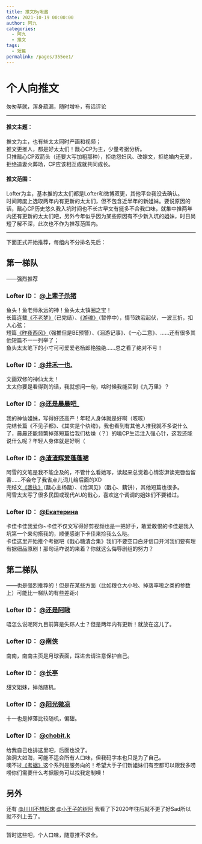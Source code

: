 ```yaml
---
title: 推文By啾酱
date: 2021-10-19 00:00:00
author: 阿九
categories: 
  - 阿九
  - 推文
tags: 
  - 短篇
permalink: /pages/355ee1/
---
```


# 个人向推文

匆匆草就，浑身疏漏，随时增补，有话评论

---

#### 推文主题：

推文为主，也有些太太同时产画和视频；  
推文更推人，都是好太太们！戬心CP为主，少量考据分析。  
只推戬心CP双箭头（还要大写加粗那种），拒绝怨妇风、改嫁文，拒绝婚内无爱，拒绝追妻火葬场，CP应该相互成就共同成长。

#### 推文范围：

Lofter为主，基本推的太太们都是Lofter和微博双更，其他平台我没去确认。  
时间跨度上选取两年内有更新的太太们，但不包含近半年的新姐妹。要说原因的话，戬心CP历史悠久我入坑时间也不长古早文有挺多不合我口味，就集中推两年内还有更新的太太们吧，另外今年似乎因为某些原因有不少新入坑的姐妹，时日尚短了解不深，此次也不作为推荐范围内。

---

下面正式开始推荐，每组内不分排名先后：

## 第一梯队

——强烈推荐

### Lofter ID： [@上辈子杀猪](https://gaara322.lofter.com/)

鱼头！鱼老师永远的神！鱼头太太镇圈之宝！  
长篇连载[《不老梦》](/pages/17c160/)（已完结）、[《游魂》](/pages/cf4250/)（暂停中），情节跌宕起伏，一波三折，扣人心弦；  
短篇[《昨夜西风》](/pages/b54dfb/)（强推但是BE预警）、《洄游记事》、《一心二意》、……还有很多其他短篇不一一列举了；  
鱼头太太笔下的小寸可可爱爱老杨郎艳独绝……总之看了绝对不亏！

### Lofter ID：[ @井禾一也.](https://moshangge.lofter.com/)

文画双修的神仙太太！  
太太你要是看得到的话，我就想问一句，啥时候我能买到《九万里》？

### Lofter ID： [@还是晨晨吧_](https://sanshanfeifengguan.lofter.com/)

我的神仙姐妹，写得好还高产！年轻人身体就是好啊（咳咳）  
完结长篇《不见子都》、《其实是个纨绔》，我也看到有其他人推我就不多说什么了，晨晨还能频繁掉落短篇给我们枯燥（？）的嗑CP生活注入强心针，这我还能说什么呢？年轻人身体就是好啊（

### Lofter ID： [@渣渣辉爱蓬蓬裙](https://suzhouxue366.lofter.com/)

阿雪的文笔是我不能企及的，不管什么看她写，读起来总觉着心情澎湃读完唇齿留香……不会夸了我省点儿词儿给后面的XD  
完结文[《我执》](/pages/74fa18/)（戬心主杨戬）、《沧溟见》（戬心、藕饼），其他短篇也很多。  
阿雪太太写了很多民国或现代AU的戬心，喜欢这个调调的姐妹们不要错过。

### Lofter ID： [@Екатерина](https://79433633.lofter.com/)

卡佳卡佳我爱你~卡佳不仅文写得好剪视频也是一把好手，敢爱敢恨的卡佳是我入坑第一个来勾搭我的，顺便感谢下卡佳来捡我么么哒。  
卡佳这里开始推个考据吧《戬心糖渣合集》我们不要空口白牙信口开河我们要有理有据细品原剧！那句话咋说的来着？你就这么侮辱剧组的努力？

## 第二梯队

——也是强烈推荐的！但是在某些方面（比如粮仓大小啦、掉落率啦之类的参数上）可能比一梯队的有些差距:(

### Lofter ID： [@还是阿啾](https://haishiajiu.lofter.com/)

唔怎么说呢阿九目前算是失踪人士？但是两年内有更新！就放在这儿了。

### Lofter ID： [@南侠](https://zhanzhaonanxia.lofter.com/)

南南，南南主页是月球表面，踩进去请注意保护自己。

### Lofter ID： [@长亭](https://changting98.lofter.com/)

甜文姐妹，掉落随机。

### Lofter ID： [@阳光微凉](https://yangguangweiliang908.lofter.com/)

十一也是掉落比较随机，偏甜。

### Lofter ID： [@chobit.k](https://chobitk.lofter.com/)

给我自己也排这里吧，后面也没了。  
脑洞大如海，可能不适合所有人口味，但我码字本也只是为了自己。  
噢不过[《考据》](/research/#相关扩展)这个系列是服务向的！希望大手子们新姐妹们有空都可以跟我多唠唠你们需要什么考据服务可以找我定制噢！

## 另外

还有 [@川川不想起床](https://boring361.lofter.com/)  [@小王子的树阿](https://xiaowangzideshua.lofter.com/) 我看了下2020年往后就不更了好Sad所以就不列上去了。

---

暂时这些吧，个人口味，随意推不求全。
